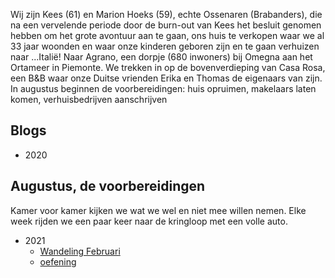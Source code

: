 Wij zijn Kees (61) en Marion Hoeks (59), echte Ossenaren (Brabanders), die na een vervelende periode door de burn-out van Kees het besluit genomen hebben om het grote avontuur aan te gaan, ons huis te verkopen waar we al 33 jaar woonden en waar onze kinderen geboren zijn en te gaan verhuizen naar ...Italië! 
Naar Agrano, een dorpje (680 inwoners) bij Omegna aan het Ortameer in Piemonte. We trekken in op de bovenverdieping van Casa Rosa, een B&B waar onze Duitse vrienden Erika en Thomas de eigenaars van zijn. In augustus beginnen de voorbereidingen: huis opruimen, makelaars laten komen, verhuisbedrijven aanschrijven  

## Blogs
* 2020 
## Augustus, de voorbereidingen
Kamer voor kamer kijken we wat we wel en niet mee willen nemen. Elke week rijden we een paar keer naar de kringloop met een volle auto. 

* 2021
  * [Wandeling Februari](./WandelingFeb.md)
  * [oefening](./oefenblog.md)
